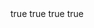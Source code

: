 <metrics>
   <jvm-memory>true</jvm-memory> <!-- defaults to true -->
   <jvm-gc>true</jvm-gc> <!-- defaults to false -->
   <jvm-threads>true</jvm-threads> <!-- defaults to false -->
   <netty-pool>true</netty-pool> <!-- defaults to false -->
   <plugin class-name="org.apache.activemq.artemis.core.server.metrics.plugins.LoggingMetricsPlugin"/>
   <plugin class-name="su.zubarev.MyMetricsPlugin">
      <property key="host" value="artemis1.test" />
      <property key="port" value="5162" />
      <property key="foo" value="10" />
   </plugin>

</metrics>